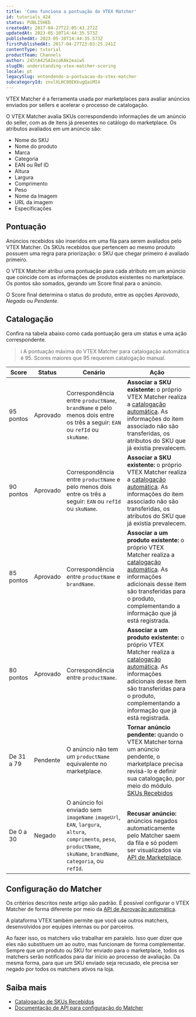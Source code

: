 ```yaml
---
title: 'Como funciona a pontuação do VTEX Matcher'
id: tutorials_424
status: PUBLISHED
createdAt: 2017-04-27T22:05:43.272Z
updatedAt: 2023-05-10T14:44:35.573Z
publishedAt: 2023-05-10T14:44:35.573Z
firstPublishedAt: 2017-04-27T23:03:25.241Z
contentType: tutorial
productTeam: Channels
author: 245tA425AIeioKAk2eaiwS
slugEN: understanding-vtex-matcher-scoring
locale: pt
legacySlug: entendendo-a-pontuacao-do-vtex-matcher
subcategoryId: znvlXLHC80EKkugQaiMI4
---
```


VTEX Matcher é a ferramenta usada por marketplaces para avaliar anúncios enviados por sellers e acelerar o processo de catalogação.

O VTEX Matcher avalia SKUs correspondendo  informações de um anúncio do seller, com as de itens já presentes no catálogo do marketplace. Os atributos avaliados em um anúncio são:

- Nome do SKU  
- Nome do produto  
- Marca  
- Categoria  
- EAN ou Ref ID  
- Altura  
- Largura  
- Comprimento  
- Peso  
- Nome da Imagem  
- URL da imagem  
- Especificações  

## Pontuação 
Anúncios recebidos são inseridos em uma fila para serem avaliados pelo VTEX Matcher. Os SKUs recebidos que pertencem ao mesmo produto possuem uma regra para priorização: o SKU que chegar primeiro é avaliado primeiro.

O VTEX Matcher atribui uma pontuação para cada atributo em um anúncio que coincide com as informações de produtos existentes no marketplace. Os pontos são somados, gerando um Score final para o anúncio.

O Score final determina o status do produto, entre as opções *Aprovado*, *Negado* ou *Pendente*. 

## Catalogação
Confira na tabela abaixo como cada pontuação gera um status e uma ação correspondente.

>ℹ️ A pontuação máxima do VTEX Matcher para catalogação automática é 95. Scores maiores que 95 requerem catalogação manual.

| Score      | Status   | Cenário                                                                                                                                                                | Ação                                                                                                                                                                                                                                                                                                           |
|------------|----------|------------------------------------------------------------------------------------------------------------------------------------------------------------------------|----------------------------------------------------------------------------------------------------------------------------------------------------------------------------------------------------------------------------------------------------------------------------------------------------------------|
| 95 pontos  | Aprovado | Correspondência entre `productName`, `brandName` e pelo menos dois entre os três a seguir: `EAN` ou `refId` ou `skuName`.                                              | **Associar a SKU existente:** o próprio VTEX Matcher realiza a [catalogação automática](https://help.vtex.com/pt/tutorial/sugerindo-e-aprovando-skus/#opcoes-de-catalogacao). As informações do item associado não são transferidas, os atributos do SKU que já existia prevalecem.                            |
| 90 pontos  | Aprovado | Correspondência entre `productName`  e pelo menos dois entre os três a seguir: `EAN` ou `refId` ou `skuName`.                                                          | **Associar a SKU existente:** o próprio VTEX Matcher realiza a [catalogação automática](https://help.vtex.com/pt/tutorial/sugerindo-e-aprovando-skus/#opcoes-de-catalogacao). As informações do item associado não são transferidas, os atributos do SKU que já existia prevalecem.                            |
| 85 pontos  | Aprovado | Correspondência entre  `productName` e `brandName`.                                                                                                                    | **Associar a um produto existente:** o próprio VTEX Matcher realiza a [catalogação automática](https://help.vtex.com/pt/tutorial/sugerindo-e-aprovando-skus/#opcoes-de-catalogacao). As informações adicionais desse item são transferidas para o produto, complementando a informação que já está registrada. |
| 80 pontos  | Aprovado | Correspondência entre `productName`.                                                                                                                                   | **Associar a um produto existente:** o próprio VTEX Matcher realiza a [catalogação automática](https://help.vtex.com/pt/tutorial/sugerindo-e-aprovando-skus/#opcoes-de-catalogacao). As informações adicionais desse item são transferidas para o produto, complementando a informação que já está registrada. |
| De 31 a 79 | Pendente | O anúncio não tem um `productName` equivalente no marketplace.                                                                                                         | **Tornar anúncio pendente:** quando o VTEX Matcher torna um anúncio pendente, o marketplace precisa revisá-lo e definir sua catalogação, por meio do módulo [SKUs Recebidos](https://help.vtex.com/pt/tutorial/sugerindo-e-aprovando-skus--tutorials_396)                                                      |
| De 0 a 30  | Negado   | O anúncio foi enviado sem `imageName`  `imageUrl`, `EAN`, `largura`, `altura`, `comprimento`, `peso`, `productName`, `skuName`, `brandName`, `categoria`, ou `refId`.  | **Recusar anúncio:** anúncios negados automaticamente pelo Matcher saem da fila e só podem ser visualizados via [API de Marketplace](https://developers.vtex.com/docs/api-reference/marketplace-apis).                                                                                      |

## Configuração do Matcher
Os critérios descritos neste artigo são padrão. É possível configurar o VTEX Matcher de forma diferente por meio da [API de Aprovação automática](https://developers.vtex.com/docs/api-reference/marketplace-apis-suggestions#put-/suggestions/configuration/autoapproval/toggle).  

A plataforma VTEX também permite que você use outros matchers, desenvolvidos por equipes internas ou por parceiros.

Ao fazer isso, os matchers vão trabalhar em paralelo. Isso quer dizer que eles não substituem um ao outro, mas funcionam de forma complementar. Sempre que um produto ou SKU for enviado para o marketplace, todos os matchers serão notificados para dar início ao processo de avaliação. Da mesma forma, para que um SKU enviado seja recusado, ele precisa ser negado por todos os matchers ativos na loja.

## Saiba mais 
- [Catalogação de SKUs Recebidos](https://help.vtex.com/pt/tutorial/sugerindo-e-aprovando-skus--tutorials_396)
- [Documentação de API para configuração do Matcher](https://developers.vtex.com/vtex-rest-api/reference/getautoapprovevaluefromconfig) 

